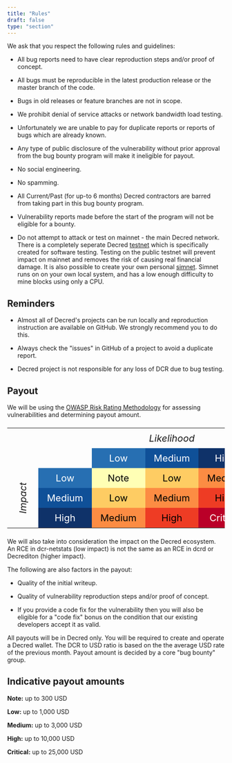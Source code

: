 ```yaml
---
title: "Rules"
draft: false
type: "section"
---
```


We ask that you respect the following rules and guidelines:

- All bug reports need to have clear reproduction steps and/or proof of concept.

- All bugs must be reproducible in the latest production release or the master branch of the code.

- Bugs in old releases or feature branches are not in scope.

- We prohibit denial of service attacks or network bandwidth load testing.

- Unfortunately we are unable to pay for duplicate reports or reports of bugs which are already known.

- Any type of public disclosure of the vulnerability without prior approval from the bug bounty program will make it ineligible for payout.

- No social engineering.

- No spamming.

- All Current/Past (for up-to 6 months) Decred contractors are barred from taking part in this bug bounty program.

- Vulnerability reports made before the start of the program will not be eligible for a bounty.

- Do not attempt to attack or test on mainnet - the main Decred network. There is a completely seperate Decred [testnet](https://docs.decred.org/advanced/using-testnet/) which is specifically created for software testing. Testing on the public testnet will prevent impact on mainnet and removes the risk of causing real financial damage. It is also possible to create your own personal [simnet](https://docs.decred.org/advanced/using-testnet/). Simnet runs on on your own local system, and has a low enough difficulty to mine blocks using only a CPU.

## Reminders

- Almost all of Decred's projects can be run locally and reproduction instruction are available on GitHub. We strongly recommend you to do this.

- Always check the "issues" in GitHub of a project to avoid a duplicate report.


- Decred project is not responsible for any loss of DCR due to bug testing.

## Payout

We will be using the [OWASP Risk Rating Methodology](https://www.owasp.org/index.php/OWASP_Risk_Rating_Methodology) for assessing vulnerabilities and determining payout amount.

<table align="center" cellpadding="5" style="text-align: center; box-shadow: none; font-size: 22px;">
	<tbody>
		<tr style="border: none;">
			<td>&nbsp;</td>
			<td>&nbsp;</td>
			<td style="padding: 10px  0px; font-style: italic;" colspan="3" >Likelihood</td>
		</tr>
		<tr style="border: none;">
			<td>&nbsp;</td>
			<td>&nbsp;</td>
			<td style="padding: 10px 20px; color: white; background-color: #276FB2;">Low</td>
			<td style="padding: 10px 20px; color: white; background-color: #0F5098;">Medium</td>
			<td style="padding: 10px 20px; color: white; background-color: #0F3269;">High</td>
		</tr>
		<tr style="border: none;">
			<td style="padding: 10px  0px; font-style: italic; transform: rotate(-90deg);" rowspan="3" >Impact</td>
			<td style="padding: 10px 20px; color: white; background-color: #276FB2;">Low</td>
			<td style="padding: 10px 20px; color: black; background-color: #FFFFB5;">Note</td>
			<td style="padding: 10px 20px; color: black; background-color: #FECC63;">Low</td>
			<td style="padding: 10px 20px; color: black; background-color: #FC8C43;">Medium</td>
		</tr>
		<tr style="border: none;">
			<td style="padding: 10px 20px; color: white; background-color: #0F5098;">Medium</td>
			<td style="padding: 10px 20px; color: black; background-color: #FECC63;">Low</td>
			<td style="padding: 10px 20px; color: black; background-color: #FC8C43;">Medium</td>
			<td style="padding: 10px 20px; color: black; background-color: #EE3C24;">High</td>
		</tr>
		<tr style="border: none;">
			<td style="padding: 10px 20px; color: white; background-color: #0F3269;">High</td>
			<td style="padding: 10px 20px; color: black; background-color: #FC8C43;">Medium</td>
			<td style="padding: 10px 20px; color: black; background-color: #EE3C24;">High</td>
			<td style="padding: 10px 20px; color: white; background-color: #BA0028;">Critical</td>
		</tr>
	</tbody>
</table>

We will also take into consideration the impact on the Decred ecosystem. An RCE in dcr-netstats (low impact) is not the same as an RCE in dcrd or Decrediton (higher impact).

The following are also factors in the payout:

* Quality of the initial writeup.

* Quality of vulnerability reproduction steps and/or proof of concept.

* If you provide a code fix for the vulnerability then you will also be eligible for a "code fix" bonus on the condition that our existing developers accept it as valid.

All payouts will be in Decred only. You will be required to create and operate a Decred wallet. The DCR to USD ratio is based on the the average USD rate of the previous month. Payout amount is decided by a core "bug bounty" group.

## Indicative payout amounts

**Note:** up to 300 USD

**Low:** up to 1,000 USD

**Medium:** up to 3,000 USD

**High:** up to 10,000 USD

**Critical:** up to 25,000 USD
